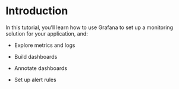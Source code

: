 # Introduction

In this tutorial, you’ll learn how to use Grafana to set up a monitoring solution for your application, and:

- Explore metrics and logs

- Build dashboards

- Annotate dashboards

- Set up alert rules
